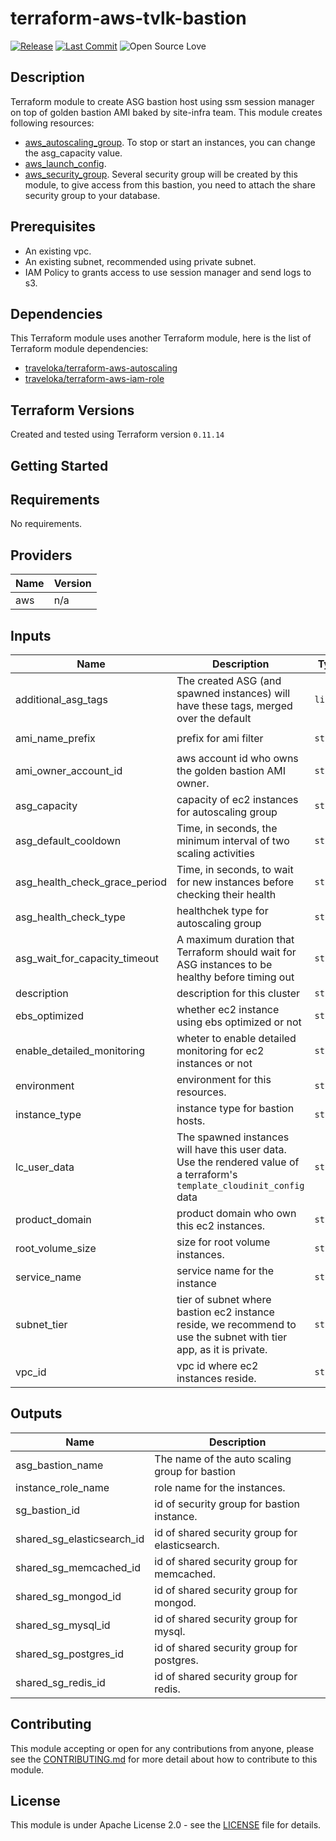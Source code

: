 # terraform-aws-tvlk-bastion

[![Release](https://img.shields.io/github/release/traveloka/terraform-aws-tvlk-bastion.svg)](https://github.com/traveloka/terraform-aws-tvlk-bastion/releases)
[![Last Commit](https://img.shields.io/github/last-commit/traveloka/terraform-aws-tvlk-bastion.svg)](https://github.com/traveloka/terraform-aws-tvlk-bastion/commits/master)
![Open Source Love](https://badges.frapsoft.com/os/v1/open-source.png?v=103)

## Description

Terraform module to create ASG bastion host using ssm session manager on top of golden bastion AMI baked by site-infra team.
This module creates following resources:
* [aws_autoscaling_group](https://www.terraform.io/docs/providers/aws/r/autoscaling_group.html).
To stop or start an instances, you can change the asg_capacity value.
* [aws_launch_config](https://www.terraform.io/docs/providers/aws/r/launch_configuration.html).
* [aws_security_group](https://www.terraform.io/docs/providers/aws/r/security_group.html).
Several security group will be created by this module, to give access from this bastion, you need to attach the share security group to your database.

## Prerequisites
* An existing vpc.
* An existing subnet, recommended using private subnet.
* IAM Policy to grants access to use session manager and send logs to s3.

## Dependencies

This Terraform module uses another Terraform module, here is the list of Terraform module dependencies:

* [traveloka/terraform-aws-autoscaling](https://github.com/traveloka/terraform-aws-autoscaling)
* [traveloka/terraform-aws-iam-role](https://github.com/traveloka/terraform-aws-iam-role)


## Terraform Versions

Created and tested using Terraform version `0.11.14`

## Getting Started

<!-- BEGINNING OF PRE-COMMIT-TERRAFORM DOCS HOOK -->
## Requirements

No requirements.

## Providers

| Name | Version |
|------|---------|
| aws | n/a |

## Inputs

| Name | Description | Type | Default | Required |
|------|-------------|------|---------|:--------:|
| additional\_asg\_tags | The created ASG (and spawned instances) will have these tags, merged over the default | `list` | `[]` | no |
| ami\_name\_prefix | prefix for ami filter | `string` | `"tvlk/ubuntu-14/tsi/bastion*"` | no |
| ami\_owner\_account\_id | aws account id who owns the golden bastion AMI owner. | `string` | n/a | yes |
| asg\_capacity | capacity of ec2 instances for autoscaling group | `string` | n/a | yes |
| asg\_default\_cooldown | Time, in seconds, the minimum interval of two scaling activities | `string` | `"300"` | no |
| asg\_health\_check\_grace\_period | Time, in seconds, to wait for new instances before checking their health | `string` | `"300"` | no |
| asg\_health\_check\_type | healthchek type for autoscaling group | `string` | `"EC2"` | no |
| asg\_wait\_for\_capacity\_timeout | A maximum duration that Terraform should wait for ASG instances to be healthy before timing out | `string` | `"0m"` | no |
| description | description for this cluster | `string` | n/a | yes |
| ebs\_optimized | whether ec2 instance using ebs optimized or not | `string` | `"false"` | no |
| enable\_detailed\_monitoring | wheter to enable detailed monitoring for ec2 instances or not | `string` | `"false"` | no |
| environment | environment for this resources. | `string` | n/a | yes |
| instance\_type | instance type for bastion hosts. | `string` | `"t2.medium"` | no |
| lc\_user\_data | The spawned instances will have this user data. Use the rendered value of a terraform's `template_cloudinit_config` data | `string` | `" "` | no |
| product\_domain | product domain who own this ec2 instances. | `string` | n/a | yes |
| root\_volume\_size | size for root volume instances. | `string` | `"8"` | no |
| service\_name | service name for the instance | `string` | n/a | yes |
| subnet\_tier | tier of subnet where bastion ec2 instance reside, we recommend to use the subnet with tier app, as it is private. | `string` | `"app"` | no |
| vpc\_id | vpc id where ec2 instances reside. | `string` | n/a | yes |

## Outputs

| Name | Description |
|------|-------------|
| asg\_bastion\_name | The name of the auto scaling group for bastion |
| instance\_role\_name | role name for the instances. |
| sg\_bastion\_id | id of security group for bastion instance. |
| shared\_sg\_elasticsearch\_id | id of shared security group for elasticsearch. |
| shared\_sg\_memcached\_id | id of shared security group for memcached. |
| shared\_sg\_mongod\_id | id of shared security group for mongod. |
| shared\_sg\_mysql\_id | id of shared security group for mysql. |
| shared\_sg\_postgres\_id | id of shared security group for postgres. |
| shared\_sg\_redis\_id | id of shared security group for redis. |

<!-- END OF PRE-COMMIT-TERRAFORM DOCS HOOK -->

## Contributing

This module accepting or open for any contributions from anyone, please see the [CONTRIBUTING.md](https://github.com/traveloka/terraform-aws-private-route53-zone/blob/master/CONTRIBUTING.md) for more detail about how to contribute to this module.

## License

This module is under Apache License 2.0 - see the [LICENSE](https://github.com/traveloka/terraform-aws-private-route53-zone/blob/master/LICENSE) file for details.